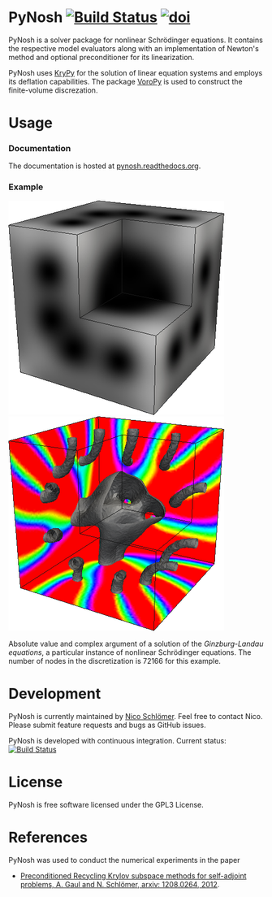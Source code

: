 # PyNosh [![Build Status](https://travis-ci.org/nschloe/pynosh.png?branch=master)](https://travis-ci.org/nschloe/pynosh) [![doi](https://zenodo.org/badge/doi/10.5281/zenodo.10341.png)](https://zenodo.org/record/10341)

PyNosh is a solver package for nonlinear Schrödinger equations. It contains the respective model evaluators along with an implementation of Newton's method and optional preconditioner for its linearization.

PyNosh uses [KryPy](https://github.com/andrenarchy/krypy) for the solution of linear equation systems and employs its deflation capabilities. The package [VoroPy](https://github.com/nschloe/voropy) is used to construct the finite-volume discrezation.


# Usage

### Documentation
The documentation is hosted at
[pynosh.readthedocs.org](http://pynosh.readthedocs.org).

### Example
![Ginzburg-Landau solution](figures/solution-abs.png)
![Ginzburg-Landau solution](figures/solution-arg.png)

Absolute value and complex argument of a solution of the _Ginzburg-Landau equations_, a particular instance of nonlinear Schrödinger equations. The number of nodes in the discretization is 72166 for this example.

# Development
PyNosh is currently maintained by [Nico Schlömer](https://github.com/nschloe). Feel free to contact Nico. Please submit feature requests and bugs as GitHub issues.

PyNosh is developed with continuous integration. Current status: [![Build Status](https://travis-ci.org/nschloe/pynosh.png?branch=master)](https://travis-ci.org/nschloe/pynosh)

# License
PyNosh is free software licensed under the GPL3 License.

# References
PyNosh was used to conduct the numerical experiments in the paper

* [Preconditioned Recycling Krylov subspace methods for self-adjoint problems, A. Gaul and N. Schlömer, arxiv: 1208.0264, 2012](http://arxiv.org/abs/1208.0264).
